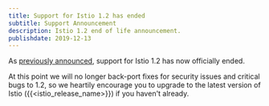 ```yaml
---
title: Support for Istio 1.2 has ended
subtitle: Support Announcement
description: Istio 1.2 end of life announcement.
publishdate: 2019-12-13
---
```


As [previously announced](/pt-br/news/support/announcing-1.2-eol/), support for Istio 1.2 has now officially ended.

At this point we will no longer back-port fixes for security issues and critical bugs to 1.2, so we heartily encourage you to upgrade to the latest version of Istio ({{<istio_release_name>}}) if you haven't already.
